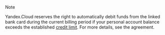 > [!NOTE]
>
> Yandex.Cloud reserves the right to automatically debit funds from the linked bank card during the current billing period if your personal account balance exceeds the established [credit limit](../concepts/credit-limit.md). For more details, see the agreement.

